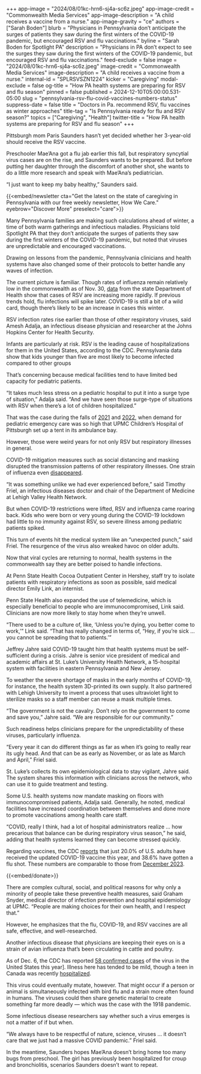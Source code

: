 +++
app-image = "2024/08/01kc-hrn6-sj4a-sc6z.jpeg"
app-image-credit = "Commonwealth Media Services"
app-image-description = "A child receives a vaccine from a nurse."
app-image-gravity = "ce"
authors = ["Sarah Boden"]
blurb = "Physicians in Pennsylvania don’t anticipate the surges of patients they saw during the first winters of the COVID-19 pandemic, but encouraged RSV and flu vaccinations."
byline = "Sarah Boden for Spotlight PA"
description = "Physicians in PA don’t expect to see the surges they saw during the first winters of the COVID-19 pandemic, but encouraged RSV and flu vaccinations."
feed-exclude = false
image = "2024/08/01kc-hrn6-sj4a-sc6z.jpeg"
image-credit = "Commonwealth Media Services"
image-description = "A child receives a vaccine from a nurse."
internal-id = "SPLRSVSZN1224"
kicker = "Caregiving"
modal-exclude = false
og-title = "How PA health systems are preparing for RSV and flu season"
pinned = false
published = 2024-12-10T05:00:00.531-05:00
slug = "pennsylvania-rsv-flu-covid-vaccines-numbers-status"
suppress-date = false
title = "Doctors in Pa. recommend RSV, flu vaccines as winter approaches"
title-tag = "Is Pennsylvania ready for flu and RSV season?"
topics = ["Caregiving", "Health"]
twitter-title = "How PA health systems are preparing for RSV and flu season"
+++

Pittsburgh mom Paris Saunders hasn’t yet decided whether her 3-year-old should receive the RSV vaccine.

Preschooler Mae’Ana got a flu jab earlier this fall, but respiratory syncytial virus cases are on the rise, and Saunders wants to be prepared. But before putting her daughter through the discomfort of another shot, she wants to do a little more research and speak with Mae’Ana’s pediatrician.

“I just want to keep my baby healthy,” Saunders said.

{{<embed/newsletter cta="Get the latest on the state of caregiving in Pennsylvania with our free weekly newsletter, How We Care." eyebrow="Discover More" preselect="care">}}

Many Pennsylvania families are making such calculations ahead of winter, a time of both warm gatherings and infectious maladies. Physicians told Spotlight PA that they don’t anticipate the surges of patients they saw during the first winters of the COVID-19 pandemic, but noted that viruses are unpredictable and encouraged vaccinations.

Drawing on lessons from the pandemic, Pennsylvania clinicians and health systems have also changed some of their protocols to better handle any waves of infection.

The current picture is familiar. Though rates of influenza remain relatively low in the commonwealth as of Nov. 30, <a href="https://www.pa.gov/en/agencies/health/diseases-conditions/infectious-disease/respiratory-viruses/respiratory-virus-dashboard.html">data</a> from the state Department of Health show that cases of RSV are increasing more rapidly. If previous trends hold, flu infections will spike later. COVID-19 is still a bit of a wild card, though there’s likely to be an increase in cases this winter.

RSV infection rates rise earlier than those of other respiratory viruses, said Amesh Adalja, an infectious disease physician and researcher at the Johns Hopkins Center for Health Security.

Infants are particularly at risk. RSV is the leading cause of hospitalizations for them in the United States, according to the CDC. Pennsylvania data show that kids younger than five are most likely to become infected compared to other groups

That’s concerning because medical facilities tend to have limited bed capacity for pediatric patients.

“It takes much less stress on a pediatric hospital to put it into a surge type of situation,” Adalja said. “And we have seen those surge-type of situations with RSV when there’s a lot of children hospitalized.”

That was the case during the falls of <a href="https://www.wesa.fm/health-science-tech/2021-09-17/pittsburghs-childrens-hospital-adds-tent-to-increase-emergency-care-capacity">2021</a> and <a href="https://www.wesa.fm/health-science-tech/2022-11-09/as-pediatric-respiratory-illnesses-surge-pittsburgh-childrens-hospital-opens-er-tent">2022</a>, when demand for pediatric emergency care was so high that UPMC Children’s Hospital of Pittsburgh set up a tent in its ambulance bay.

However, those were weird years for not only RSV but respiratory illnesses in general.

COVID-19 mitigation measures such as social distancing and masking disrupted the transmission patterns of other respiratory illnesses. One strain of influenza even <a href="https://www.npr.org/sections/shots-health-news/2024/10/17/nx-s1-5155104/flu-shot-vaccine-b-yamagata-extinct">disappeared</a>.

“It was something unlike we had ever experienced before,” said Timothy Friel, an infectious diseases doctor and chair of the Department of Medicine at Lehigh Valley Health Network.

But when COVID-19 restrictions were lifted, RSV and influenza came roaring back. Kids who were born or very young during the COVID-19 lockdown had little to no immunity against RSV, so severe illness among pediatric patients spiked.

This turn of events hit the medical system like an “unexpected punch,” said Friel. The resurgence of the virus also wreaked havoc on older adults.

Now that viral cycles are returning to normal, health systems in the commonwealth say they are better poised to handle infections.

At Penn State Health Cocoa Outpatient Center in Hershey, staff try to isolate patients with respiratory infections as soon as possible, said medical director Emily Link, an internist.

Penn State Health also expanded the use of telemedicine, which is especially beneficial to people who are immunocompromised, Link said. Clinicians are now more likely to stay home when they’re unwell.

“There used to be a culture of, like, ‘Unless you’re dying, you better come to work,’” Link said. “That has really changed in terms of, “Hey, if you’re sick … you cannot be spreading that to patients.’”

Jeffrey Jahre said COVID-19 taught him that health systems must be self-sufficient during a crisis. Jahre is senior vice president of medical and academic affairs at St. Luke’s University Health Network, a 15-hospital system with facilities in eastern Pennsylvania and New Jersey.

To weather the severe shortage of masks in the early months of COVID-19, for instance, the health system 3D-printed its own supply. It also partnered with Lehigh University to invent a process that uses ultraviolet light to sterilize masks so a staff member can reuse a mask multiple times.

“The government is not the cavalry. Don’t rely on the government to come and save you,” Jahre said. “We are responsible for our community.”

Such readiness helps clinicians prepare for the unpredictability of these viruses, particularly influenza.

“Every year it can do different things as far as when it’s going to really rear its ugly head. And that can be as early as November, or as late as March and April,” Friel said.

St. Luke’s collects its own epidemiological data to stay vigilant, Jahre said. The system shares this information with clinicians across the network, who can use it to guide treatment and testing.

Some U.S. health systems now mandate masking on floors with immunocompromised patients, Adalja said. Generally, he noted, medical facilities have increased coordination between themselves and done more to promote vaccinations among health care staff.

“COVID, really I think, had a lot of hospital administrators realize … how precarious that balance can be during respiratory virus season,” he said, adding that health systems learned they can become stressed quickly.

Regarding vaccines, the CDC <a href="https://www.cdc.gov/respiratory-viruses/data/vaccination-trends.html#:~:text=The%20percent%20of%20the%20population,)%20among%20adults%20age%2065%2B.">reports</a> that just 20.0% of U.S. adults have received the updated COVID-19 vaccine this year, and 38.6% have gotten a flu shot. These numbers are comparable to those from <a href="https://www.cdc.gov/mmwr/volumes/72/wr/mm7251a4.htm#F2_down">December 2023</a>.

{{<embed/donate>}}

There are complex cultural, social, and political reasons for why only a minority of people take these preventive health measures, said Graham Snyder, medical director of infection prevention and hospital epidemiology at UPMC. “People are making choices for their own health, and I respect that.”

However, he emphasizes that the flu, COVID-19, and RSV vaccines are all safe, effective, and well-researched.

Another infectious disease that physicians are keeping their eyes on is a strain of avian influenza that’s been circulating in cattle and poultry.

As of Dec. 6, the CDC has reported <a href="https://www.cdc.gov/bird-flu/situation-summary/index.html">58 confirmed cases</a> of the virus in the United States this year\]. Illness here has tended to be mild, though a teen in Canada was recently <a href="https://www.cidrap.umn.edu/avian-influenza-bird-flu/canadian-probe-teens-critical-h5n1-infection-finds-no-clear-source">hospitalized</a>.

This virus could eventually mutate, however. That might occur if a person or animal is simultaneously infected with bird flu and a strain more often found in humans. The viruses could then share genetic material to create something far more deadly — which was the case with the 1918 pandemic.

Some infectious disease researchers say whether such a virus emerges is not a matter of if but when.

“We always have to be respectful of nature, science, viruses … it doesn’t care that we just had a massive COVID pandemic.” Friel said.

In the meantime, Saunders hopes Mae’Ana doesn’t bring home too many bugs from preschool. The girl has previously been hospitalized for croup and bronchiolitis, scenarios Saunders doesn’t want to repeat.<strong><em></em></strong>

